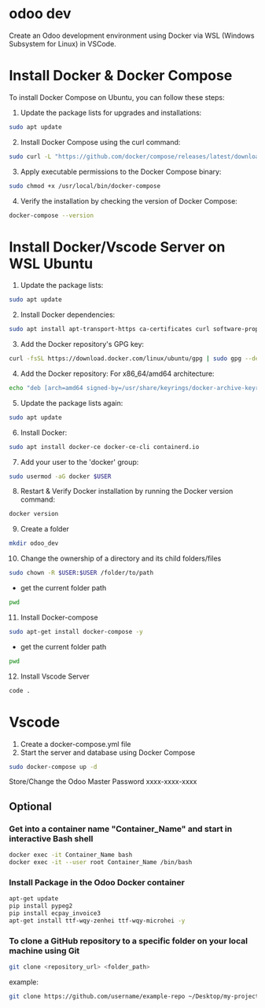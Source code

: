# odoo dev
Create an Odoo development environment using Docker via WSL (Windows Subsystem for Linux) in VSCode.

# Install Docker & Docker Compose
To install Docker Compose on Ubuntu, you can follow these steps:
1. Update the package lists for upgrades and installations:
```sh
sudo apt update
```
2. Install Docker Compose using the curl command:
```sh
sudo curl -L "https://github.com/docker/compose/releases/latest/download/docker-compose-$(uname -s)-$(uname -m)" -o /usr/local/bin/docker-compose
```
3. Apply executable permissions to the Docker Compose binary:
```sh
sudo chmod +x /usr/local/bin/docker-compose
```
4. Verify the installation by checking the version of Docker Compose:
```sh
docker-compose --version
```
# Install Docker/Vscode Server on WSL Ubuntu
1. Update the package lists:
```sh
sudo apt update
```
2. Install Docker dependencies:
```sh
sudo apt install apt-transport-https ca-certificates curl software-properties-common
```
3. Add the Docker repository's GPG key:
```sh
curl -fsSL https://download.docker.com/linux/ubuntu/gpg | sudo gpg --dearmor -o /usr/share/keyrings/docker-archive-keyring.gpg
```
4. Add the Docker repository:
    For x86_64/amd64 architecture:
```sh
echo "deb [arch=amd64 signed-by=/usr/share/keyrings/docker-archive-keyring.gpg] https://download.docker.com/linux/ubuntu $(lsb_release -cs) stable" | sudo tee /etc/apt/sources.list.d/docker.list > /dev/null
```
5. Update the package lists again:
```sh
sudo apt update
```
6. Install Docker:
```sh
sudo apt install docker-ce docker-ce-cli containerd.io
```
7. Add your user to the 'docker' group:
```sh
sudo usermod -aG docker $USER
```
8. Restart & Verify Docker installation by running the Docker version command:
```sh
docker version
```
9. Create a folder
```sh
mkdir odoo_dev
```
10. Change the ownership of a directory and its child folders/files
```sh
sudo chown -R $USER:$USER /folder/to/path
```
 - get the current folder path
 ```sh
 pwd
 ```
11. Install Docker-compose
```sh
sudo apt-get install docker-compose -y
```
 - get the current folder path
 ```sh
 pwd
 ```
12. Install Vscode Server
```sh
code .
```
# Vscode
1. Create a docker-compose.yml file
2. Start the server and database using Docker Compose
```sh
sudo docker-compose up -d
```
Store/Change the Odoo Master Password
xxxx-xxxx-xxxx

## Optional
### Get into a container name "Container_Name" and start in interactive Bash shell
```sh
docker exec -it Container_Name bash
docker exec -it --user root Container_Name /bin/bash
```
### Install Package in the Odoo Docker container
```sh
apt-get update
pip install pypeg2
pip install ecpay_invoice3
apt-get install ttf-wqy-zenhei ttf-wqy-microhei -y
```
### To clone a GitHub repository to a specific folder on your local machine using Git
```sh
git clone <repository_url> <folder_path>
```
example:
```sh
git clone https://github.com/username/example-repo ~/Desktop/my-project
```
